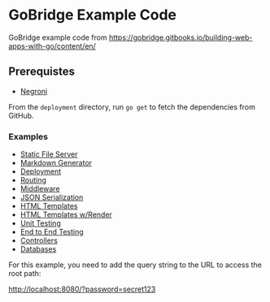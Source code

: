 # GoBridge Example Code

GoBridge example code from https://gobridge.gitbooks.io/building-web-apps-with-go/content/en/

## Prerequistes

- [Negroni](https://github.com/codegangsta/negroni)

From the `deployment` directory, run `go get` to fetch the dependencies from GitHub.

### Examples

- [Static File Server](../../tree/static-files)
- [Markdown Generator](../../tree/markdown-generator)
- [Deployment](../../tree/deployment)
- [Routing](../../tree/routing)
- [Middleware](../../tree/middleware)
- [JSON Serialization](../../tree/json)
- [HTML Templates](../../tree/templates)
- [HTML Templates w/Render](../../tree/render)
- [Unit Testing](../../tree/unit-tests)
- [End to End Testing](../../tree/integration-tests)
- [Controllers](../../tree/controllers)
- [Databases](../../tree/databases)

For this example, you need to add the query string to the URL to access the root path:

[http://localhost:8080/?password=secret123](http://localhost:8080/?password=secret123)
